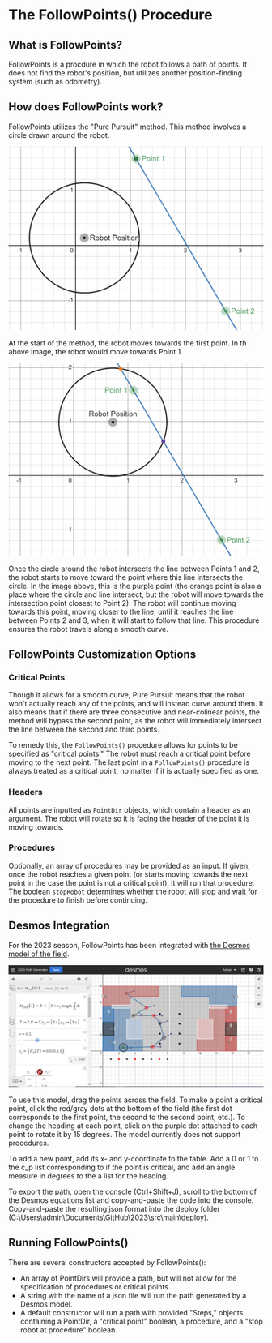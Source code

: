 # The FollowPoints() Procedure

## What is FollowPoints?

FollowPoints is a procdure in which the robot follows a path of points. It does not find the robot's position, but utilizes another position-finding system (such as odometry).

## How does FollowPoints work?

FollowPoints utilizes the "Pure Pursuit" method. This method involves a circle drawn around the robot.

![Image](images/followPoints1.png)

At the start of the method, the robot moves towards the first point. In th above image, the robot would move towards Point 1.

![Image](images/followPoints2.png)

Once the circle around the robot intersects the line between Points 1 and 2, the robot starts to move toward the point where this line intersects the circle. In the image above, this is the purple point (the orange point is also a place where the circle and line intersect, but the robot will move towards the intersection point closest to Point 2). The robot will continue moving towards this point, moving closer to the line, until it reaches the line between Points 2 and 3, when it will start to follow that line. This procedure ensures the robot travels along a smooth curve.

## FollowPoints Customization Options

### Critical Points

Though it allows for a smooth curve, Pure Pursuit means that the robot won't actually reach any of the points, and will instead curve around them. It also means that if there are three consecutive and near-colinear points, the method will bypass the second point, as the robot will immediately intersect the line between the second  and third points.

To remedy this, the `FollowPoints()` procedure allows for points to be specified as "critical points." The robot must reach a critical point before moving to the next point. The last point in a `FollowPoints()` procedure is always treated as a critical point, no matter if it is actually specified as one.

### Headers

All points are inputted as `PointDir` objects, which contain a header as an argument. The robot will rotate so it is facing the header of the point it is moving towards.

### Procedures

Optionally, an array of procedures may be provided as an input. If given, once the robot reaches a given point (or starts moving towards the next point in the case the point is not a critical point), it will run that procedure. The boolean `stopRobot` determines whether the robot will stop and wait for the procedure to finish before continuing.

## Desmos Integration

For the 2023 season, FollowPoints has been integrated with [the Desmos model of the field](https://www.desmos.com/calculator/qgjgrwb7tx).

![Image](images/desmosFieldModel.png)

To use this model, drag the points across the field. To make a point a critical point, click the red/gray dots at the bottom of the field (the first dot corresponds to the first point, the second to the second point, etc.). To change the heading at each point, click on the purple dot attached to each point to rotate it by 15 degrees. The model currently does not support procedures.

To add a new point, add its x- and y-coordinate to the table. Add a 0 or 1 to the c_p list corresponding to if the point is critical, and add an angle measure in degrees to the a list for the heading.

To export the path, open the console (Ctrl+Shift+J), scroll to the bottom of the Desmos equations list and copy-and-paste the code into the console. Copy-and-paste the resulting json format into the deploy folder (C:\Users\admin\Documents\GitHub\2023\src\main\deploy).

## Running FollowPoints()

There are several constructors accepted by FollowPoints():

* An array of PointDirs will provide a path, but will not allow for the specification of procedures or critical points.
* A string with the name of a json file will run the path generated by a Desmos model.
* A default constructor will run a path with provided "Steps," objects containing a PointDir, a "critical point" boolean, a procedure, and a "stop robot at procedure" boolean.
